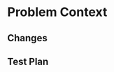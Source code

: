 <!--
Thank you for contributing to the LDSA Portal! To help us out with reviewing, please consider the following:
- Does this pull request include a summary of the change? (See below.)
- Does this pull request include a descriptive title?
- Does this pull request include references to any relevant issues?
-->

# Problem Context
<!-- What's the purpose of the change? What does it do, and why? -->

## Changes
<!-- What has changed? -->

## Test Plan

<!-- How was it tested? -->